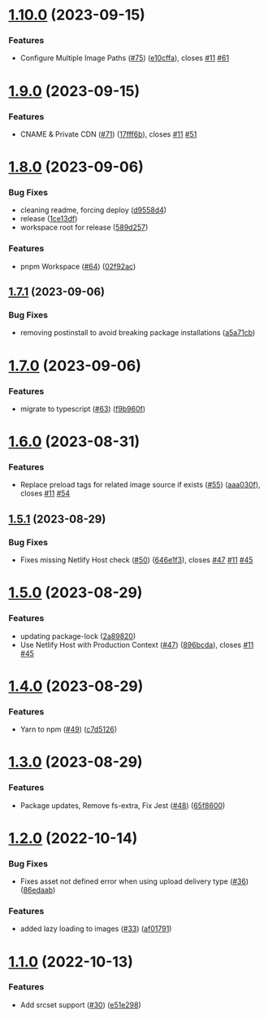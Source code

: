 # [1.10.0](https://github.com/colbyfayock/netlify-plugin-cloudinary/compare/v1.9.0...v1.10.0) (2023-09-15)


### Features

* Configure Multiple Image Paths ([#75](https://github.com/colbyfayock/netlify-plugin-cloudinary/issues/75)) ([e10cffa](https://github.com/colbyfayock/netlify-plugin-cloudinary/commit/e10cffa3ff269275a2a6ef3ad39cbd5756711ebc)), closes [#11](https://github.com/colbyfayock/netlify-plugin-cloudinary/issues/11) [#61](https://github.com/colbyfayock/netlify-plugin-cloudinary/issues/61)

# [1.9.0](https://github.com/colbyfayock/netlify-plugin-cloudinary/compare/v1.8.0...v1.9.0) (2023-09-15)


### Features

* CNAME & Private CDN ([#71](https://github.com/colbyfayock/netlify-plugin-cloudinary/issues/71)) ([17fff6b](https://github.com/colbyfayock/netlify-plugin-cloudinary/commit/17fff6b87cf69d1e2d37c1c7ddd211afd8aeba33)), closes [#11](https://github.com/colbyfayock/netlify-plugin-cloudinary/issues/11) [#51](https://github.com/colbyfayock/netlify-plugin-cloudinary/issues/51)

# [1.8.0](https://github.com/colbyfayock/netlify-plugin-cloudinary/compare/v1.7.1...v1.8.0) (2023-09-06)


### Bug Fixes

* cleaning readme, forcing deploy ([d9558d4](https://github.com/colbyfayock/netlify-plugin-cloudinary/commit/d9558d4c6d633490517bde2f798f3977e82d16d8))
* release ([1ce13df](https://github.com/colbyfayock/netlify-plugin-cloudinary/commit/1ce13df6402c73308257918013a72a942cd84753))
* workspace root for release ([589d257](https://github.com/colbyfayock/netlify-plugin-cloudinary/commit/589d2575fea20425a942a9ea30a78d06d2a5a2e8))


### Features

* pnpm Workspace ([#64](https://github.com/colbyfayock/netlify-plugin-cloudinary/issues/64)) ([02f92ac](https://github.com/colbyfayock/netlify-plugin-cloudinary/commit/02f92acf001149c9cf229bfb93e455ebd9a68b72))

## [1.7.1](https://github.com/colbyfayock/netlify-plugin-cloudinary/compare/v1.7.0...v1.7.1) (2023-09-06)


### Bug Fixes

* removing postinstall to avoid breaking package installations ([a5a71cb](https://github.com/colbyfayock/netlify-plugin-cloudinary/commit/a5a71cbf99b9f0e085a91ec4d63877c27d2d4dd6))

# [1.7.0](https://github.com/colbyfayock/netlify-plugin-cloudinary/compare/v1.6.0...v1.7.0) (2023-09-06)


### Features

* migrate to typescript ([#63](https://github.com/colbyfayock/netlify-plugin-cloudinary/issues/63)) ([f9b960f](https://github.com/colbyfayock/netlify-plugin-cloudinary/commit/f9b960f45cce8d54b0369a53af4613cb65025d03))

# [1.6.0](https://github.com/colbyfayock/netlify-plugin-cloudinary/compare/v1.5.1...v1.6.0) (2023-08-31)


### Features

* Replace preload tags for related image source if exists ([#55](https://github.com/colbyfayock/netlify-plugin-cloudinary/issues/55)) ([aaa030f](https://github.com/colbyfayock/netlify-plugin-cloudinary/commit/aaa030f2ee71225b1a4b833e9a573ff42d940461)), closes [#11](https://github.com/colbyfayock/netlify-plugin-cloudinary/issues/11) [#54](https://github.com/colbyfayock/netlify-plugin-cloudinary/issues/54)

## [1.5.1](https://github.com/colbyfayock/netlify-plugin-cloudinary/compare/v1.5.0...v1.5.1) (2023-08-29)


### Bug Fixes

* Fixes missing Netlify Host check ([#50](https://github.com/colbyfayock/netlify-plugin-cloudinary/issues/50)) ([646e1f3](https://github.com/colbyfayock/netlify-plugin-cloudinary/commit/646e1f3355530fc5a6b1458a5ef24e409f83c1be)), closes [#47](https://github.com/colbyfayock/netlify-plugin-cloudinary/issues/47) [#11](https://github.com/colbyfayock/netlify-plugin-cloudinary/issues/11) [#45](https://github.com/colbyfayock/netlify-plugin-cloudinary/issues/45)

# [1.5.0](https://github.com/colbyfayock/netlify-plugin-cloudinary/compare/v1.4.0...v1.5.0) (2023-08-29)


### Features

* updating package-lock ([2a89820](https://github.com/colbyfayock/netlify-plugin-cloudinary/commit/2a89820a35a6a2e72395640085c4bf83da11256c))
* Use Netlify Host with Production Context ([#47](https://github.com/colbyfayock/netlify-plugin-cloudinary/issues/47)) ([896bcda](https://github.com/colbyfayock/netlify-plugin-cloudinary/commit/896bcda6f8ceeca2d33bb9463d6a0078db729a6c)), closes [#11](https://github.com/colbyfayock/netlify-plugin-cloudinary/issues/11) [#45](https://github.com/colbyfayock/netlify-plugin-cloudinary/issues/45)

# [1.4.0](https://github.com/colbyfayock/netlify-plugin-cloudinary/compare/v1.3.0...v1.4.0) (2023-08-29)


### Features

* Yarn to npm ([#49](https://github.com/colbyfayock/netlify-plugin-cloudinary/issues/49)) ([c7d5126](https://github.com/colbyfayock/netlify-plugin-cloudinary/commit/c7d5126e2adbb7924b99e95d5fa8a83e83e1c6b5))

# [1.3.0](https://github.com/colbyfayock/netlify-plugin-cloudinary/compare/v1.2.0...v1.3.0) (2023-08-29)


### Features

* Package updates, Remove fs-extra, Fix Jest ([#48](https://github.com/colbyfayock/netlify-plugin-cloudinary/issues/48)) ([65f8600](https://github.com/colbyfayock/netlify-plugin-cloudinary/commit/65f8600e65cbb8dd19feaa597cb8ba32a5d6e57e))

# [1.2.0](https://github.com/colbyfayock/netlify-plugin-cloudinary/compare/v1.1.0...v1.2.0) (2022-10-14)


### Bug Fixes

* Fixes asset not defined error when using upload delivery type ([#36](https://github.com/colbyfayock/netlify-plugin-cloudinary/issues/36)) ([86edaab](https://github.com/colbyfayock/netlify-plugin-cloudinary/commit/86edaab087eb9d185231e83c67cffa72db2db3d1))


### Features

* added lazy loading to images ([#33](https://github.com/colbyfayock/netlify-plugin-cloudinary/issues/33)) ([af01791](https://github.com/colbyfayock/netlify-plugin-cloudinary/commit/af01791786ce8db42435e50e2b1f223e4db4a924))

# [1.1.0](https://github.com/colbyfayock/netlify-plugin-cloudinary/compare/v1.0.3...v1.1.0) (2022-10-13)


### Features

* Add srcset support ([#30](https://github.com/colbyfayock/netlify-plugin-cloudinary/issues/30)) ([e51e298](https://github.com/colbyfayock/netlify-plugin-cloudinary/commit/e51e2981d274f7281d3de848668be65e6777a56e))
